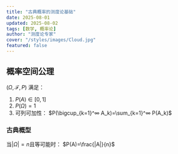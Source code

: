```yaml
---
title: "古典概率的测度论基础"
date: 2025-08-01
updated: 2025-08-02
tags: [数学, 概率论]
author: "测度论专家"
cover: "/styles/images/Cloud.jpg"
featured: false
---
```


## 概率空间公理

$(Ω,\mathcal{F},P)$ 满足：

1. $P(A)∈[0,1]$
2. $P(Ω)=1$
3. 可列可加性：
   $P(\bigcup_{k=1}^∞ A_k)=\sum_{k=1}^∞ P(A_k)$

### 古典概型

当$|Ω|=n$且等可能时：
$P(A)=\frac{|A|}{n}$
